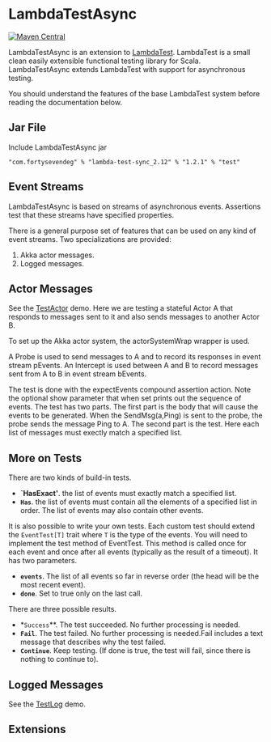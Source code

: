 # LambdaTestAsync

[![Maven Central](https://img.shields.io/maven-central/v/com.fortysevendeg/lambda-test-async_2.12.svg)](https://maven-badges.herokuapp.com/maven-central/com.fortysevendeg/lambda-test-async_2.12)

LambdaTestAsync is an extension to 
[LambdaTest](https://github.com/47deg/LambdaTest). 
LambdaTest is a small clean easily extensible functional testing library for Scala.
LambdaTestAsync extends LambdaTest with support for asynchronous testing.

You should understand the features of the base LambdaTest system before 
reading the documentation below.

## Jar File

Include LambdaTestAsync jar

    "com.fortysevendeg" % "lambda-test-sync_2.12" % "1.2.1" % "test"
    
## Event Streams

LambdaTestAsync is based on streams of asynchronous events. Assertions test that 
these streams have specified properties.

There is a general purpose set of features that can be used on any kind of event streams.
Two specializations are provided:

1. Akka actor messages.
2. Logged messages.

## Actor Messages

See the [TestActor](https://github.com/47deg/LambdaTestAsync/blob/master/src/test/scala/demo/TestActor.scala) 
demo. Here we are testing a stateful Actor A that responds to messages sent to it and also sends messages to another
Actor B.

To set up the Akka actor system, the actorSystemWrap wrapper is used.

A Probe is used to send messages to A and to record its responses in event stream pEvents.
An Intercept is used between A and B to record messages sent from A to B in event stream bEvents.

The test is done with the expectEvents compound assertion action. Note the optional show parameter that
when set prints out the sequence of events. The test has two parts. The first part is the body that will cause 
the events to be generated. When the SendMsg(a,Ping) is sent to the probe, the probe sends the message Ping to A.
The second part is the test. Here each list of messages must exectly match a specified list.

## More on Tests

There are two kinds of build-in tests. 

* **`HasExact'**. the list of events must exactly match a specified list.
* **`Has`**. the list of events must contain all the elements of a specified list in order. The list of events may also contain other events.

It is also possible to write your own tests. Each custom test should extend the `EventTest[T]` trait where `T` is the type of the events.
You will need to implement the test method of EventTest. This method is called once for each event and once after all events (typically as the result of a timeout). It has two parameters.

* **`events`**. The list of all events so far in reverse order (the head will be the most recent event).
* **`done`**. Set to true only on the last call.

There are three possible results.

* *`Success`**. The test succeeded. No further processing is needed.
* **`Fail`**. The test failed. No further processing is needed.Fail includes a text message that describes why the test failed.
* **`Continue`**. Keep testing. (If done is true, the test will fail, since there is nothing to continue to).

## Logged Messages

See the [TestLog](https://github.com/47deg/LambdaTestAsync/blob/master/src/test/scala/demo/TestLog.scala) 
demo.

## Extensions
